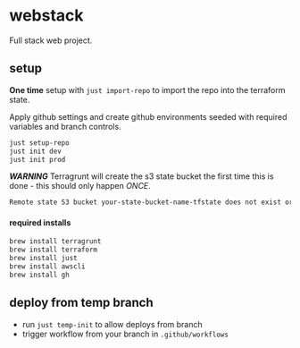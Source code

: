 # webstack

Full stack web project.

## setup

**One time** setup with `just import-repo` to import the repo into the terraform state.

Apply github settings and create github environments seeded with required variables and branch controls.

```sh
just setup-repo
just init dev
just init prod
```

***WARNING***
Terragrunt will create the s3 state bucket the first time this is done - this should only happen *ONCE*.

```sh
Remote state S3 bucket your-state-bucket-name-tfstate does not exist or you dont have permissions to access it. Would you like Terragrunt to create it? (y/n) y
```

#### required installs

```sh
brew install terragrunt
brew install terraform
brew install just
brew install awscli
brew install gh
```

## deploy from temp branch

- run `just temp-init` to allow deploys from branch
- trigger workflow from your branch in `.github/workflows`

